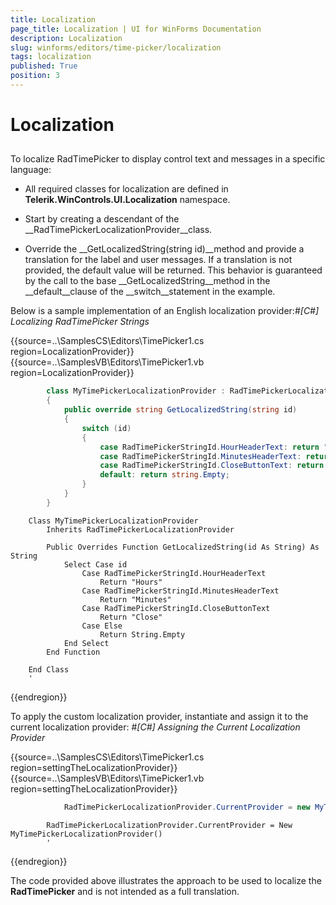 ```yaml
---
title: Localization
page_title: Localization | UI for WinForms Documentation
description: Localization
slug: winforms/editors/time-picker/localization
tags: localization
published: True
position: 3
---
```


# Localization



## 

To localize RadTimePicker to display control text and messages in a specific language:

* All required classes for localization are defined in __Telerik.WinControls.UI.Localization__ namespace.

* Start by creating a descendant of the __RadTimePickerLocalizationProvider__class. 

* Override the __GetLocalizedString(string id)__method and provide a translation for the label and user messages. If a translation is not provided, the default value will be returned. This behavior is guaranteed by the call to the base __GetLocalizedString__method in the __default__clause of the __switch__statement in the example. 

Below is a sample implementation of an English localization provider:#_[C#] Localizing RadTimePicker Strings_

	



{{source=..\SamplesCS\Editors\TimePicker1.cs region=LocalizationProvider}} 
{{source=..\SamplesVB\Editors\TimePicker1.vb region=LocalizationProvider}} 

````C#
        class MyTimePickerLocalizationProvider : RadTimePickerLocalizationProvider
        {
            public override string GetLocalizedString(string id)
            {
                switch (id)
                {
                    case RadTimePickerStringId.HourHeaderText: return "Hours";
                    case RadTimePickerStringId.MinutesHeaderText: return "Minutes";
                    case RadTimePickerStringId.CloseButtonText: return "Close";
                    default: return string.Empty;
                }
            }
        }
````
````VB.NET
    Class MyTimePickerLocalizationProvider
        Inherits RadTimePickerLocalizationProvider

        Public Overrides Function GetLocalizedString(id As String) As String
            Select Case id
                Case RadTimePickerStringId.HourHeaderText
                    Return "Hours"
                Case RadTimePickerStringId.MinutesHeaderText
                    Return "Minutes"
                Case RadTimePickerStringId.CloseButtonText
                    Return "Close"
                Case Else
                    Return String.Empty
            End Select
        End Function

    End Class
    '
````

{{endregion}} 




To apply the custom localization provider, instantiate and assign it to the current localization provider: #_[C#] Assigning the Current Localization Provider_

	



{{source=..\SamplesCS\Editors\TimePicker1.cs region=settingTheLocalizationProvider}} 
{{source=..\SamplesVB\Editors\TimePicker1.vb region=settingTheLocalizationProvider}} 

````C#
            RadTimePickerLocalizationProvider.CurrentProvider = new MyTimePickerLocalizationProvider();
````
````VB.NET
        RadTimePickerLocalizationProvider.CurrentProvider = New MyTimePickerLocalizationProvider()
        '
````

{{endregion}} 




The code provided above illustrates the approach to be used to localize the __RadTimePicker__ and is not intended as a full translation.
